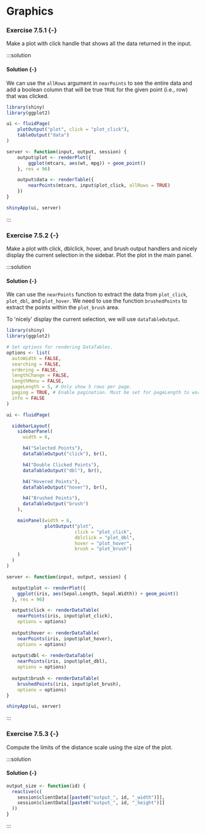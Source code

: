 # Graphics

### Exercise 7.5.1 {-}

Make a plot with click handle that shows all the data returned in the input.

:::solution
#### Solution {-}

We can use the `allRows` argument in `nearPoints` to see the entire data and
add a boolean column that will be true `TRUE` for the given point (i.e., row)
that was clicked.


```r
library(shiny)
library(ggplot2)

ui <- fluidPage(
    plotOutput("plot", click = "plot_click"),
    tableOutput("data")
)

server <- function(input, output, session) {
    output$plot <- renderPlot({
        ggplot(mtcars, aes(wt, mpg)) + geom_point()
    }, res = 96)

    output$data <- renderTable({
        nearPoints(mtcars, input$plot_click, allRows = TRUE)
    })
}

shinyApp(ui, server)
```
:::

<!---------------------------------------------------------------------------->
<!---------------------------------------------------------------------------->
<!---------------------------------------------------------------------------->

### Exercise 7.5.2 {-}

Make a plot with click, dblclick, hover, and brush output handlers and nicely
display the current selection in the sidebar. Plot the plot in the main panel.

:::solution
#### Solution {-}

We can use the `nearPoints` function to extract the data from `plot_click`,
`plot_dbl`, and `plot_hover`. We need to use the function `brushedPoints` to
extract the points within the `plot_brush` area.

To 'nicely' display the current selection, we will use `dataTableOutput`.


```r
library(shiny)
library(ggplot2)

# Set options for rendering DataTables.
options <- list(
  autoWidth = FALSE,
  searching = FALSE,
  ordering = FALSE,
  lengthChange = FALSE,
  lengthMenu = FALSE,
  pageLength = 5, # Only show 5 rows per page.
  paging = TRUE, # Enable pagination. Must be set for pageLength to work.
  info = FALSE
)

ui <- fluidPage(

  sidebarLayout(
    sidebarPanel(
      width = 6,

      h4("Selected Points"),
      dataTableOutput("click"), br(),

      h4("Double Clicked Points"),
      dataTableOutput("dbl"), br(),

      h4("Hovered Points"),
      dataTableOutput("hover"), br(),

      h4("Brushed Points"),
      dataTableOutput("brush")
    ),

    mainPanel(width = 6,
              plotOutput("plot",
                         click = "plot_click",
                         dblclick = "plot_dbl",
                         hover = "plot_hover",
                         brush = "plot_brush")
    )
  )
)

server <- function(input, output, session) {

  output$plot <- renderPlot({
    ggplot(iris, aes(Sepal.Length, Sepal.Width)) + geom_point()
  }, res = 96)

  output$click <- renderDataTable(
    nearPoints(iris, input$plot_click),
    options = options)
  
  output$hover <- renderDataTable(
    nearPoints(iris, input$plot_hover),
    options = options)
  
  output$dbl <- renderDataTable(
    nearPoints(iris, input$plot_dbl),
    options = options)
  
  output$brush <- renderDataTable(
    brushedPoints(iris, input$plot_brush),
    options = options)
}

shinyApp(ui, server)
```
:::

<!---------------------------------------------------------------------------->
<!---------------------------------------------------------------------------->
<!---------------------------------------------------------------------------->

### Exercise 7.5.3 {-}

Compute the limits of the distance scale using the size of the plot.

:::solution
#### Solution {-}


```r
output_size <- function(id) {
  reactive(c(
    session$clientData[[paste0("output_", id, "_width")]],
    session$clientData[[paste0("output_", id, "_height")]]
  ))
}
```
:::
